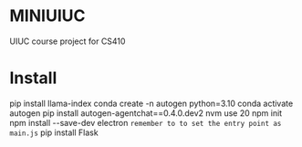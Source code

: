 # MINIUIUC
UIUC course project for CS410

# Install
pip install llama-index
conda create -n autogen python=3.10
conda activate autogen
pip install autogen-agentchat==0.4.0.dev2
nvm use 20
npm init
npm install --save-dev electron
`remember to to set the entry point as main.js` 
pip install Flask
